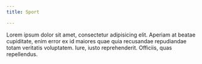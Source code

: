 ```yaml
---
title: Sport

---
```


Lorem ipsum dolor sit amet, consectetur adipisicing elit.
Aperiam at beatae cupiditate, enim error ex id maiores quae quia recusandae repudiandae totam veritatis
voluptatem. Iure, iusto reprehenderit. Officiis, quas repellendus.